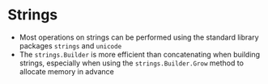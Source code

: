 # Strings
- Most operations on strings can be performed using the standard library packages `strings` and `unicode`
- The `strings.Builder` is more efficient than concatenating when building strings, especially when using the `strings.Builder.Grow` method to allocate memory in advance
